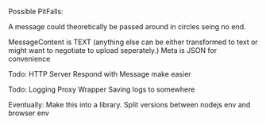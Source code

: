 Possible PitFalls:

A message could theoretically be passed around in circles seing no end.

MessageContent is TEXT (anything else can be either transformed to text or might want to negotiate to upload seperately.)
Meta is JSON for convenience

Todo:
HTTP Server Respond with Message make easier

Todo:
Logging Proxy Wrapper
Saving logs to somewhere

Eventually:
Make this into a library. Split versions between nodejs env and browser env
